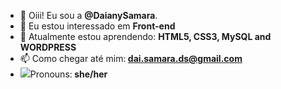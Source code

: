 - 👋 Oiii! Eu sou a <b>@DaianySamara</b>.
- 👀 Eu estou interessado em <b> Front-end</b>
- 🌱 Atualmente estou aprendendo: <b> HTML5, CSS3, MySQL and WORDPRESS </b>
- 📫 Como chegar até mim:<b> dai.samara.ds@gmail.com</b>
- <img src="https://img.icons8.com/plumpy/24/000000/female.png"/>Pronouns:<b> she/her</b>


<!---
DaianySamara/DaianySamara is a ✨ special ✨ repository because its `README.md` (this file) appears on your GitHub profile.
You can click the Preview link to take a look at your changes.
--->
